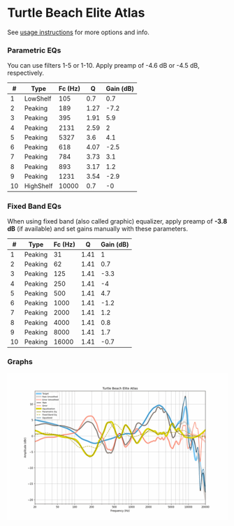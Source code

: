 # Turtle Beach Elite Atlas
See [usage instructions](https://github.com/jaakkopasanen/AutoEq#usage) for more options and info.

### Parametric EQs
You can use filters 1-5 or 1-10. Apply preamp of -4.6 dB or -4.5 dB, respectively.

|   # | Type      |   Fc (Hz) |    Q |   Gain (dB) |
|-----|-----------|-----------|------|-------------|
|   1 | LowShelf  |       105 | 0.7  |         0.7 |
|   2 | Peaking   |       189 | 1.27 |        -7.2 |
|   3 | Peaking   |       395 | 1.91 |         5.9 |
|   4 | Peaking   |      2131 | 2.59 |         2   |
|   5 | Peaking   |      5327 | 3.6  |         4.1 |
|   6 | Peaking   |       618 | 4.07 |        -2.5 |
|   7 | Peaking   |       784 | 3.73 |         3.1 |
|   8 | Peaking   |       893 | 3.17 |         1.2 |
|   9 | Peaking   |      1231 | 3.54 |        -2.9 |
|  10 | HighShelf |     10000 | 0.7  |        -0   |

### Fixed Band EQs
When using fixed band (also called graphic) equalizer, apply preamp of **-3.8 dB** (if available) and set gains manually with these parameters.

|   # | Type    |   Fc (Hz) |    Q |   Gain (dB) |
|-----|---------|-----------|------|-------------|
|   1 | Peaking |        31 | 1.41 |         1   |
|   2 | Peaking |        62 | 1.41 |         0.7 |
|   3 | Peaking |       125 | 1.41 |        -3.3 |
|   4 | Peaking |       250 | 1.41 |        -4   |
|   5 | Peaking |       500 | 1.41 |         4.7 |
|   6 | Peaking |      1000 | 1.41 |        -1.2 |
|   7 | Peaking |      2000 | 1.41 |         1.2 |
|   8 | Peaking |      4000 | 1.41 |         0.8 |
|   9 | Peaking |      8000 | 1.41 |         1.7 |
|  10 | Peaking |     16000 | 1.41 |        -0.7 |

### Graphs
![](./Turtle%20Beach%20Elite%20Atlas.png)
